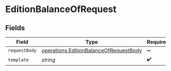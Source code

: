 # EditionBalanceOfRequest


## Fields

| Field                                                                                            | Type                                                                                             | Required                                                                                         | Description                                                                                      |
| ------------------------------------------------------------------------------------------------ | ------------------------------------------------------------------------------------------------ | ------------------------------------------------------------------------------------------------ | ------------------------------------------------------------------------------------------------ |
| `requestBody`                                                                                    | [operations.EditionBalanceOfRequestBody](../../models/operations/editionbalanceofrequestbody.md) | :heavy_minus_sign:                                                                               | N/A                                                                                              |
| `template`                                                                                       | *string*                                                                                         | :heavy_check_mark:                                                                               | Template id                                                                                      |